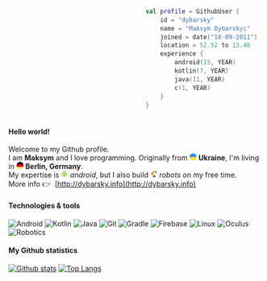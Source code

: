 ```kotlin
  
                                      val profile = GithubUser {
                                          id = "dybarsky"
                                          name = "Maksym Dybarskyi"
                                          joined = date("18-09-2011")
                                          location = 52.52 to 13.46
                                          experience {
                                              android(15, YEAR)
                                              kotlin(7, YEAR)
                                              java(11, YEAR)
                                              c(1, YEAR)
                                          }
                                      }
   
```

#### Hello world!
Welcome to my Github profile.  
I am **Maksym** and I love programming. Originally from <img width="14" height="14" src="https://raw.githubusercontent.com/dybarsky/dybarsky/master/media/ukraine.png"/> **Ukraine**, I'm living in <img width="14" height="14" src="https://raw.githubusercontent.com/dybarsky/dybarsky/master/media/germany.png"/> **Berlin, Germany**.  
My expertise is <img width="14" height="14" src="https://raw.githubusercontent.com/dybarsky/dybarsky/master/media/android.png"/> _android_, but I also build <img width="14" height="14" src="https://raw.githubusercontent.com/dybarsky/dybarsky/master/media/robot.png"/> _robots_ on my free time.   
More info 👉 &nbsp;[http://dybarsky.info](http://dybarsky.info)

#### Technologies & tools
![Android](https://img.shields.io/badge/-Android-262626?style=flat-square&logo=android)
![Kotlin](https://img.shields.io/badge/-Kotlin-262626?style=flat-square&logo=kotlin)
![Java](https://img.shields.io/badge/-Java-262626?style=flat-square&logo=java)
![Git](https://img.shields.io/badge/-Git-262626?style=flat-square&logo=git)
![Gradle](https://img.shields.io/badge/-Gradle-262626?style=flat-square&logo=gradle)
![Firebase](https://img.shields.io/badge/-Firebase-262626?style=flat-square&logo=firebase)
![Linux](https://img.shields.io/badge/-Linux-262626?style=flat-square&logo=linux)
![Oculus](https://img.shields.io/badge/-Oculus-262626?style=flat-square&logo=oculus)
![Robotics](https://img.shields.io/badge/-Robotics-262626?style=flat-square&logo=arduino)

#### My Github statistics
[![Github stats](https://github-readme-stats.vercel.app/api?username=dybarsky&count_private=true&show_icons=true&line_height=25&include_all_commits=true&hide=contribs&hide_title=true&title_color=ffffff&bg_color=3b3c3d&text_color=b1aea6&icon_color=f0f0f0)](https://github.com/anuraghazra/github-readme-stats) 
[![Top Langs](https://github-readme-stats.vercel.app/api/top-langs/?username=dybarsky&theme=tokyonight&layout=compact&hide_title=true&bg_color=3b3c3d&text_color=b1aea6)](https://github.com/anuraghazra/github-readme-stats)
